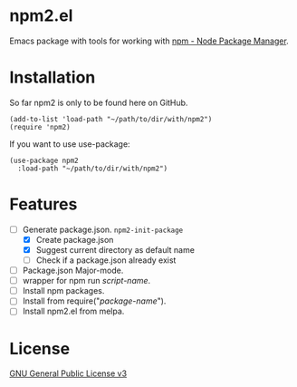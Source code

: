 # npm2.el
Emacs package with tools for working with [npm - Node Package Manager](https://www.npmjs.com/).

# Installation
So far npm2 is only to be found here on GitHub.
```elisp
(add-to-list 'load-path "~/path/to/dir/with/npm2")
(require 'npm2)
```


If you want to use use-package:
```elisp
(use-package npm2
  :load-path "~/path/to/dir/with/npm2")
```


# Features
- [ ] Generate package.json. `npm2-init-package`
  - [x] Create package.json
  - [x] Suggest current directory as default name
  - [ ] Check if a package.json already exist
- [ ] Package.json Major-mode.
- [ ] wrapper for npm run *script-name*.
- [ ] Install npm packages.
- [ ] Install from require("*package-name*").
- [ ] Install npm2.el from melpa.

# License
[GNU General Public License v3](./LICENSE)
